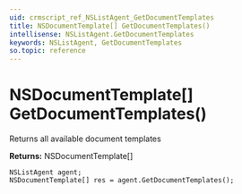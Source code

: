 ```yaml
---
uid: crmscript_ref_NSListAgent_GetDocumentTemplates
title: NSDocumentTemplate[] GetDocumentTemplates()
intellisense: NSListAgent.GetDocumentTemplates
keywords: NSListAgent, GetDocumentTemplates
so.topic: reference
---
```


# NSDocumentTemplate[] GetDocumentTemplates()

Returns all available document templates

**Returns:** NSDocumentTemplate[]

```crmscript
NSListAgent agent;
NSDocumentTemplate[] res = agent.GetDocumentTemplates();
```

